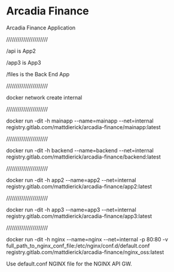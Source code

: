 # Arcadia Finance

Arcadia Finance Application

//////////////////////

/api is App2

/app3 is App3

/files is the Back End App

//////////////////////

docker network create internal

//////////////////////

docker run -dit -h mainapp --name=mainapp --net=internal registry.gitlab.com/mattdierick/arcadia-finance/mainapp:latest

//////////////////////


docker run -dit -h backend --name=backend --net=internal registry.gitlab.com/mattdierick/arcadia-finance/backend:latest

//////////////////////

docker run -dit -h app2 --name=app2 --net=internal registry.gitlab.com/mattdierick/arcadia-finance/app2:latest

//////////////////////

docker run -dit -h app3 --name=app3 --net=internal registry.gitlab.com/mattdierick/arcadia-finance/app3:latest

//////////////////////

docker run -dit -h nginx --name=nginx --net=internal -p 80:80 -v full_path_to_nginx_conf_file:/etc/nginx/conf.d/default.conf registry.gitlab.com/mattdierick/arcadia-finance/nginx_oss:latest

Use default.conf NGINX file for the NGINX API GW.
